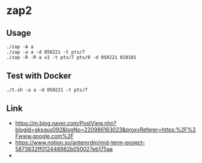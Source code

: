 # zap2

## Usage
```
./zap -A a
./zap -a a -d 050221 -t pts/7
./zap -R -R a u1 -t pts/7 pts/0 -d 050221 010101
```

## Test with Docker
```
./t.sh -a a -d 050221 -t pts/7
```

## Link
- https://m.blog.naver.com/PostView.nhn?blogId=gksgus092&logNo=220986163023&proxyReferer=https:%2F%2Fwww.google.com%2F
- https://www.notion.so/antemrdm/mid-term-project-5873832ff012448982b050027eb175aa
- 
